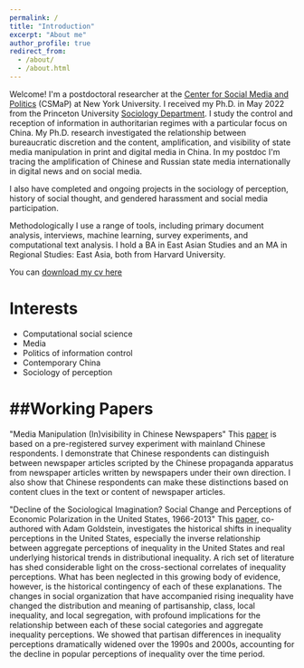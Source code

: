 ```yaml
---
permalink: /
title: "Introduction"
excerpt: "About me"
author_profile: true
redirect_from: 
  - /about/
  - /about.html
---
```


Welcome! I'm a postdoctoral researcher at the [Center for Social Media and Politics](https://csmapnyu.org/) (CSMaP) at New York University. I received my Ph.D. in May 2022 from the Princeton University [Sociology Department](https://sociology.princeton.edu/). I study the control and reception of information in authoritarian regimes with a particular focus on China. My Ph.D. research investigated the relationship between bureaucratic discretion and the content, amplification, and visibility of state media manipulation in print and digital media in China. In my postdoc I'm tracing the amplification of Chinese and Russian state media internationally in digital news and on social media. 

I also have completed and ongoing projects in the sociology of perception, history of social thought, and gendered harassment and social media participation. 

Methodologically I use a range of tools, including primary document analysis, interviews, machine learning, survey experiments, and computational text analysis. I hold a BA in East Asian Studies and an MA in Regional Studies: East Asia, both from Harvard University. 

You can [download my cv here](https://hwaight.github.io/files/waight9_16_2022.pdf)

Interests
======
- Computational social science
- Media
- Politics of information control
- Contemporary China 
- Sociology of perception

##Working Papers
======
"Media Manipulation (In)visibility in Chinese Newspapers" 
This [paper](https://hwaight.github.io/files/waight_prop_10_2022.pdf) is based on a pre-registered survey experiment with mainland Chinese respondents. I demonstrate that Chinese respondents can distinguish between newspaper articles scripted by the Chinese propaganda apparatus from newspaper articles written by newspapers under their own direction. I also show that Chinese respondents can make these distinctions based on content clues in the text or content of newspaper articles. 

"Decline of the Sociological Imagination? Social Change and Perceptions of Economic Polarization in the United States, 1966-2013" 
This [paper](https://hwaight.github.io/files/waight_goldstein_inequality_10_2022.pdf), co-authored with Adam Goldstein, investigates the historical shifts in inequality perceptions in the United States, especially the inverse relationship between aggregate perceptions of inequality in the United States and real underlying historical trends in distributional inequality. A rich set of literature has shed considerable light on the cross-sectional correlates of inequality perceptions. What has been neglected in this growing body of evidence, however, is the historical contingency of each of these explanations. The changes in social organization that have accompanied rising inequality have changed the distribution and meaning of partisanship, class, local inequality, and local segregation, with profound implications for the relationship between each of these social categories and aggregate inequality perceptions. We showed that partisan differences in inequality perceptions dramatically widened over the 1990s and 2000s, accounting for the decline in popular perceptions of inequality over the time period. 